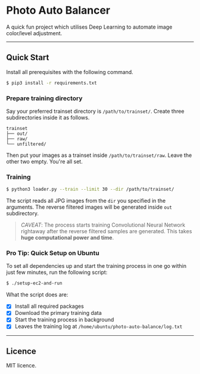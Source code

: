 # Photo Auto Balancer

A quick fun project which utilises Deep Learning to 
automate image color/level adjustment.

---

## Quick Start

Install all prerequisites with the following command.

```bash
$ pip3 install -r requirements.txt
```

### Prepare training directory

Say your preferred trainset directory is `/path/to/trainset/`. 
Create three subdirectories inside it as follows.

```
trainset
├── out/
├── raw/
└── unfiltered/
```

Then put your images as a trainset inside `/path/to/trainset/raw`.
Leave the other two empty. You're all set.

### Training

```bash
$ python3 loader.py --train --limit 30 --dir /path/to/trainset/
```

The script reads all JPG images from the `dir` you specified 
in the arguments. The reverse filtered images will be generated inside 
`out` subdirectory. 

> *CAVEAT*: The process starts training Convolutional Neural Network 
rightaway after the reverse filtered samples are generated. 
This takes **huge computational power and time**.


### Pro Tip: Quick Setup on Ubuntu

To set all dependencies up and start the training process 
in one go within just few minutes, run the following 
script:

```bash
$ ./setup-ec2-and-run
```

What the script does are:

- [x] Install all required packages
- [x] Download the primary training data
- [x] Start the training process in background
- [x] Leaves the training log at `/home/ubuntu/photo-auto-balance/log.txt`

---

## Licence

MIT licence.
